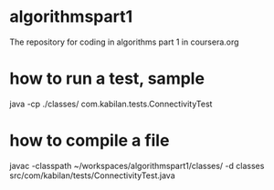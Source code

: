 # algorithmspart1
The repository for coding in algorithms part 1 in coursera.org

# how to run a test, sample
java -cp ./classes/ com.kabilan.tests.ConnectivityTest

# how to compile a file
javac -classpath ~/workspaces/algorithmspart1/classes/ -d classes src/com/kabilan/tests/ConnectivityTest.java
